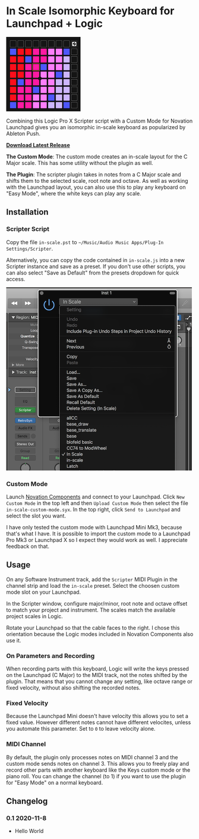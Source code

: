 # In Scale Isomorphic Keyboard for Launchpad + Logic

![Launchpad Layout](layout.png)

Combining this Logic Pro X Scripter script with a Custom Mode for Novation Launchpad gives you an isomorphic in-scale keyboard as popularized by Ableton Push.

**[Download Latest Release](https://github.com/karlsander/launchpad-logic-in-scale/archive/0.1.zip)**

**The Custom Mode**: The custom mode creates an in-scale layout for the C Major scale. This has some utility without the plugin as well.

**The Plugin**: The scripter plugin takes in notes from a C Major scale and shifts them to the selected scale, root note and octave. As well as working with the Launchpad layout, you can also use this to play any keyboard on "Easy Mode", where the white keys can play any scale.

## Installation

### Scripter Script

Copy the file `in-scale.pst` to `~/Music/Audio Music Apps/Plug-In Settings/Scripter`.

Alternatively, you can copy the code contained in `in-scale.js` into a new Scripter instance and save as a preset. If you don't use other scripts, you can also select "Save as Default" from the presets dropdown for quick access.

![Screenshot of Logic Pro Scripter plugin](scripter.png)

### Custom Mode

Launch [Novation Components](https://components.novation.com) and connect to your Launchpad.
Click `New Custom Mode` in the top left and then `Upload Custom Mode` then select the file `in-scale-custom-mode.syx`.
In the top right, click `Send to Launchpad` and select the slot you want.

I have only tested the custom mode with Launchpad Mini Mk3, because that's what I have. It is possible to import the custom mode to a Launchpad Pro Mk3 or Launchpad X so I expect they would work as well. I appreciate feedback on that.

## Usage

On any Software Instrument track, add the `Scripter` MIDI Plugin in the channel strip and load the `in-scale` preset. Select the choosen custom mode slot on your Launchpad.

In the Scripter window, configure major/minor, root note and octave offset to match your project and instrument. The scales match the available project scales in Logic.

Rotate your Launchpad so that the cable faces to the right. I chose this orientation because the Logic modes included in Novation Components also use it.

### On Parameters and Recording

When recording parts with this keyboard, Logic will write the keys pressed on the Launchpad (C Major) to the MIDI track, not the notes shifted by the plugin. That means that you cannot change any setting, like octave range or fixed velocity, without also shifting the recorded notes.

### Fixed Velocity

Because the Launchpad Mini doesn't have velocity this allows you to set a fixed value. However different notes cannot have different velocites, unless you automate this parameter. Set to `0` to leave velocity alone.

### MIDI Channel

By default, the plugin only processes notes on MIDI channel 3 and the custom mode sends notes on channel 3. This allows you to freely play and record other parts with another keyboard like the Keys custom mode or the piano roll.
You can change the channel (to 1) if you want to use the plugin for "Easy Mode" on a normal keyboard.

## Changelog

### 0.1 2020-11-8

- Hello World
